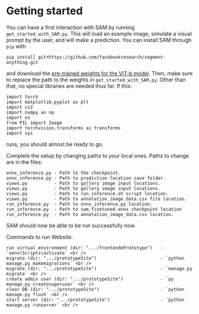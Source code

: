 # Getting started
You can have a first interaction with SAM by running `get_started_with_SAM.py`. This will load an example image, simulate a visual prompt by the user, and will make a prediction. You can install SAM through `pip` with
```
pip install git+https://github.com/facebookresearch/segment-anything.git
```
and download the [pre-trained weights for the ViT-b model](https://dl.fbaipublicfiles.com/segment_anything/sam_vit_b_01ec64.pth). Then, make sure to replace the path to the weights in `get_started_with_SAM.py`. Other than that, no special libraries are needed thus far.
If this:
```
import torch
import matplotlib.pyplot as plt
import cv2
import numpy as np
import os
from PIL import Image
import torchvision.transforms as transforms
import sys
```
runs, you should almost be ready to go.

Complete the setup by changing paths to your local ones. Paths to change are in the files:
```
onnx_inference.py - Path to the checkpoint.
onnx_inference.py - Path to prediction location save folder.
views.py          - Path to gallery image input locations.
views.py          - Path to gallery image input locations.
views.py          - Path to run_inference.sh script location.
views.py          - Path to annotation_image_data.csv file location.
run_inference.py  - Path to onnx_inference.py location.
run_inference.py  - Path to sam_finetuned.onnx checkpoint location
run_inference.py  - Path to annotation_image_data.csv location. 
```

SAM should now be able to be run successfully now. 

Commands to run Website:

```
run virtual environment (dir: ".../frontendePrototype")   - `venv\Scripts\activate` <br />
migrate (dir: ".../prototypeSite")                        - `python manage.py makemigrations` <br />
migrate (dir: ".../prototypeSite")                        - `manage.py migrate` <br />
create admin user (dir: ".../prototypeSite")              - `py manage.py createsuperuser` <br />
clear DB (dir: ".../prototypeSite")                       - `python manage.py flush` <br />
start server (dir: ".../prototypeSite")                   - `python manage.py runserver` <br />
```
